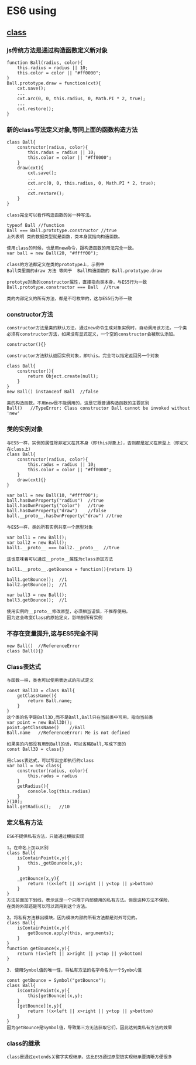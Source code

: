 # ES6 using
## [class](https://github.com/zhouxudong/ES6-using/blob/master/module/graphics/ball.js)
### js传统方法是通过构造函数定义新对象
    function Ball(radius, color){
        this.radius = radius || 10;
        this.color = color || "#ff0000";
    }
    Ball.prototype.draw = function(cxt){
        cxt.save();
        ...
        cxt.arc(0, 0, this.radius, 0, Math.PI * 2, true);
        ...
        cxt.restore();
    }
### 新的class写法定义对象,等同上面的函数构造方法
    class Ball{
        constructor(radius, color){
            this.radus = radius || 10;
            this.color = color || "#ff0000";
        }
        draw(cxt){
            cxt.save();
            ...
            cxt.arc(0, 0, this.radius, 0, Math.PI * 2, true);
            ...
            cxt.restore();
        }
    }

    class完全可以看作构造函数的另一种写法。

    typeof Ball //function
    Ball === Ball.prototype.constructor //true
    上列表明 类的数据类型就是函数，类本身就指向构造函数。

    使用class的时候，也是用new命令，跟构造函数的用法完全一致。
    var ball = new Ball(20, "#ffff00");

    class的方法都定义在类的prototype上，示例中
    Ball类里面的draw 方法 等同于  Ball构造函数的 Ball.prototype.draw

    prototye对象的constructor属性，直接指向类本身，与ES5行为一致
    Ball.prototype.constructor === Ball  //true

    类的内部定义的所有方法，都是不可枚举的，这与ES5行为不一致
### constructor方法

    constructor方法是类的默认方法，通过new命令生成对象实例时，自动调用该方法。一个类
    必须有constructor方法，如果没有显式定义，一个空的constructor会被默认添加。

    constructor(){}

    constructor方法默认返回实例对象，即this。完全可以指定返回另一个对象

    class Ball{
        constructor(){
            return Object.create(null);
        }
    }
    new Ball() instanceof Ball  //false

    类的构造函数，不用new是不能调用的，这是它跟普通构造函数的主要区别
    Ball()   //TypeError: Class constructor Ball cannot be invoked without 'new'

### 类的实例对象

    与ES5一样，实例的属性除非定义在其本身（即this对象上），否则都是定义在原型上（即定义在class上）
    class Ball{
        constructor(radius, color){
            this.radus = radius || 10;
            this.color = color || "#ff0000";
        }
        draw(cxt){}
    }

    var ball = new Ball(10, "#ffff00");
    ball.hasOwnProperty("radius")  //true
    ball.hasOwnProperty("color")   //true
    ball.hasOwnProperty("draw")    //false
    ball.__proto__.hasOwnProperty("draw") //true

    与ES5一样，类的所有实例共享一个原型对象

    var ball1 = new Ball();
    var ball2 = new Ball();
    ball1.__proto__ === ball2.__proto__  //true

    这也意味着可以通过__proto__属性为class添加方法

    ball1.__proto__.getBounce = function(){return 1}

    ball1.getBounce();  //1
    ball2.getBounce();  //1

    var ball3 = new Ball();
    ball3.getBounce();  //1

    使用实例的__proto__修改原型，必须相当谨慎，不推荐使用。
    因为这会改变Class的原始定义，影响到所有实例

### 不存在变量提升,这与ES5完全不同

    new Ball()  //ReferenceError
    class Ball(){}

### Class表达式
    与函数一样，类也可以使用表达式的形式定义

    const Ball3D = class Ball{
        getClassName(){
            return Ball.name;
        }
    }
    这个类的名字是Ball3D,而不是Ball,Ball只在当前类中可用，指向当前类
    var point = new Ball3D();
    point.getClassName()    //Ball
    Ball.name   //ReferenceError: Me is not defined

    如果类的内部没有用到Ball的话，可以省略Ball,写成下面的
    const Ball3D = class{}

    用class表达式，可以写出立即执行的class
    var ball = new class{
        constructor(radius, color){
            this.radus = radius
        }
        getRadius(){
            console.log(this.radius)
        }
    }(10);
    ball.getRadius();   //10

### 定义私有方法
    ES6不提供私有方法，只能通过模拟实现

    1。在命名上加以区别
    class Ball{
        isContainPoint(x,y){
            this._getBounce(x,y);
        }

        _getBounce(x,y){
            return !(x<left || x>right || y<top || y>bottom)
        }
    }
    方法前面加下划线，表示这是一个只限于内部使用的私有方法。但是这种方法不保险，
    在类的外部还是可以可以调用到这个方法。

    2。将私有方法移出模块，因为模块内部的所有方法都是对外可见的。
    class Ball{
        isContainPoint(x,y){
            getBounce.apply(this, arguments);
        }
    }
    function getBounce(x,y){
        return !(x<left || x>right || y<top || y>bottom)
    }

    3. 使用Symbol值的唯一性，将私有方法的名字命名为一个Symbol值

    const getBounce = Symbol("getBounce");
    class Ball{
        isContainPoint(x,y){
            this[getBounce](x,y);
        }
        [getBounce](x,y){
            return !(x<left || x>right || y<top || y>bottom)
        }
    }
    因为getBounce是Symbol值，导致第三方无法获取它们，因此达到类私有方法的效果

### class的继承
    class是通过extends关键字实现继承，这比ES5通过原型链实现继承要清晰方便很多



